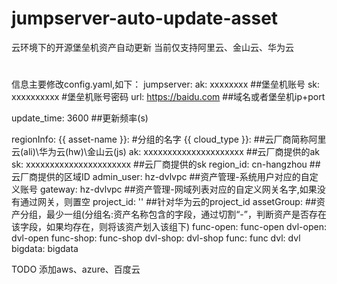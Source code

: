 # jumpserver-auto-update-asset
云环境下的开源堡垒机资产自动更新
当前仅支持阿里云、金山云、华为云

#
信息主要修改config.yaml,如下：
jumpserver:
        ak: xxxxxxxx ##堡垒机账号
        sk: xxxxxxxxxx #堡垒机账号密码 
        url: https://baidu.com ##域名或者堡垒机ip+port

update_time: 3600 ##更新频率(s)

regionInfo:
        {{ asset-name }}: #分组的名字
                {{ cloud_type }}: ##云厂商简称阿里云(ali)\华为云(hw)\金山云(js)
                        ak: xxxxxxxxxxxxxxxxxxxxx ##云厂商提供的ak
                        sk: xxxxxxxxxxxxxxxxxxxxxx ##云厂商提供的sk
                        region_id: cn-hangzhou  ##云厂商提供的区域ID
                        admin_user: hz-dvlvpc ##资产管理-系统用户对应的自定义账号
                        gateway: hz-dvlvpc ##资产管理-网域列表对应的自定义网关名字,如果没有通过网关，则置空
                        project_id: '' ##针对华为云的project_id
                        assetGroup: ##资产分组，最少一组(分组名:资产名称包含的字段，通过切割“-”，判断资产是否存在该字段，如果均存在，则将该资产划入该组下)
                                func-open: func-open
                                dvl-open: dvl-open
                                func-shop: func-shop
                                dvl-shop: dvl-shop
                                func: func
                                dvl: dvl
                                bigdata: bigdata

TODO
添加aws、azure、百度云
